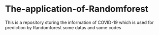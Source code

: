 # The-application-of-Randomforest
This is a repository storing the information of COVID-19 which is used for prediction by Randomforest
some datas and some codes
